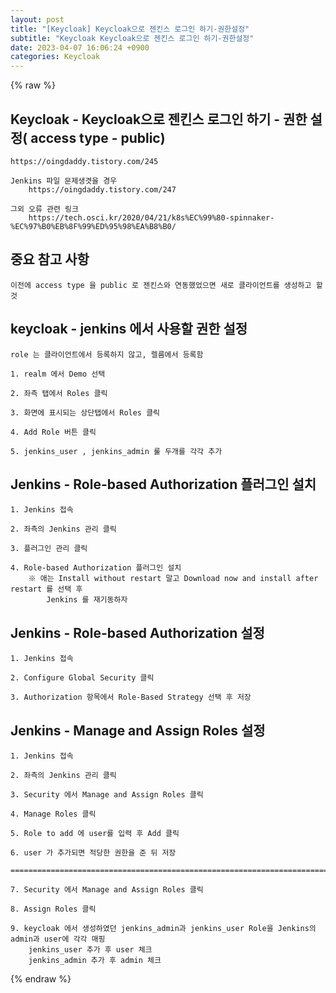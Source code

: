 ```yaml
---  
layout: post  
title: "[Keycloak] Keycloak으로 젠킨스 로그인 하기-권한설정"  
subtitle: "Keycloak Keycloak으로 젠킨스 로그인 하기-권한설정"  
date: 2023-04-07 16:06:24 +0900  
categories: Keycloak  
---  
```

{% raw %}  
## Keycloak - Keycloak으로 젠킨스 로그인 하기 - 권한 설정( access type - public)  
	https://oingdaddy.tistory.com/245  
  
	Jenkins 파일 문제생겻을 경우  
		https://oingdaddy.tistory.com/247  
  
	그외 오류 관련 링크  
		https://tech.osci.kr/2020/04/21/k8s%EC%99%80-spinnaker-%EC%97%B0%EB%8F%99%ED%95%98%EA%B8%B0/  
  
## 중요 참고 사항  
	이전에 access type 을 public 로 젠킨스와 연동했었으면 새로 클라이언트를 생성하고 할것  
  
## keycloak - jenkins 에서 사용할 권한 설정  
	role 는 클라이언트에서 등록하지 않고, 렐름에서 등록함  
  
	1. realm 에서 Demo 선택  
  
	2. 좌측 탭에서 Roles 클릭  
  
	3. 화면에 표시되는 상단탭에서 Roles 클릭  
  
	4. Add Role 버튼 클릭  
  
	5. jenkins_user , jenkins_admin 룰 두개를 각각 추가  
  
## Jenkins - Role-based Authorization 플러그인 설치  
  
	1. Jenkins 접속  
  
	2. 좌측의 Jenkins 관리 클릭  
  
	3. 플러그인 관리 클릭  
  
	4. Role-based Authorization 플러그인 설치  
		※ 애는 Install without restart 말고 Download now and install after restart 를 선택 후  
			Jenkins 를 재기동하자  
  
##  Jenkins - Role-based Authorization 설정  
	1. Jenkins 접속  
  
	2. Configure Global Security 클릭  
  
	3. Authorization 항목에서 Role-Based Strategy 선택 후 저장  
  
## Jenkins - Manage and Assign Roles 설정  
  
	1. Jenkins 접속  
  
	2. 좌측의 Jenkins 관리 클릭  
  
	3. Security 에서 Manage and Assign Roles 클릭  
  
	4. Manage Roles 클릭  
  
	5. Role to add 에 user를 입력 후 Add 클릭  
  
	6. user 가 추가되면 적당한 권한을 준 뒤 저장  
  
	=================================================================================================================  
  
	7. Security 에서 Manage and Assign Roles 클릭  
  
	8. Assign Roles 클릭  
  
	9. keycloak 에서 생성하였던 jenkins_admin과 jenkins_user Role을 Jenkins의 admin과 user에 각각 매핑  
		jenkins_user 추가 후 user 체크  
		jenkins_admin 추가 후 admin 체크  
  
{% endraw %}